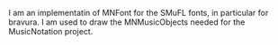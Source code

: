I am an implementatin of MNFont for the SMuFL fonts, in particular for bravura. I am used to draw the MNMusicObjects needed for the MusicNotation project.